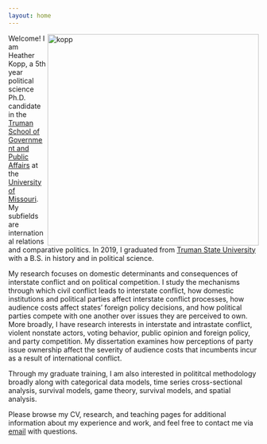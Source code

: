 ```yaml
---
layout: home
---
```


<img align="right" src="https://heatherkopp.github.io/files/kopp.jpg" height="425" alt="kopp"/>

<div dir="ltr">
<p> Welcome! I am Heather Kopp, a 5th year political science Ph.D. candidate in the <a href="https://www.truman.missouri.edu/" target="_blank">Truman School of Government and Public Affairs</a> at the <a href="https://www.missouri.edu/" target="_blank">University of Missouri</a>. My subfields are international relations and comparative politics. In 2019, I graduated from <a href="https://www.truman.edu/" target="_blank">Truman State University</a> with a B.S. in history and in political science. </p>

<p> My research focuses on domestic determinants and consequences of interstate conflict and on political competition. I study the mechanisms through which civil conflict leads to interstate conflict, how domestic institutions and political parties affect interstate conflict processes, how audience costs affect states’ foreign policy decisions, and how political parties compete with one another over issues they are perceived to own. More broadly, I have research interests in interstate and intrastate conflict, violent nonstate actors, voting behavior, public opinion and foreign policy, and party competition. My dissertation examines how perceptions of party issue ownership affect the severity of audience costs that incumbents incur as a result of international conflict. </p>

<p> Through my graduate training, I am also interested in polititcal methodology broadly along with categorical data models, time series cross-sectional analysis, survival models, game theory, survival models, and spatial analysis. </p>

<p> Please browse my CV, research, and teaching pages for additional information about my experience and work, and feel free to contact me via <a href = "mailto: hmk439@mail.missouri.edu">email</a> with questions. </p>

